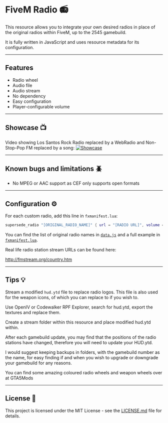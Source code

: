 # FiveM Radio 📻

This resource allows you to integrate your own desired radios in place of the original radios within FiveM, up to the 2545 gamebuild.

It is fully written in JavaScript and uses resource metadata for its configuration.

----------

## Features 

* Radio wheel
* Audio file
* Audio stream
* No dependency
* Easy configuration
* Player-configurable volume

----------

## Showcase 📺

Video showing Los Santos Rock Radio replaced by a WebRadio and Non-Stop-Pop FM replaced by a song:
[![Showcase](https://cf-e2.streamablevideo.com/image/6hrhp_1.jpg)](https://streamable.com/6hrhp "Showcase")

----------

## Known bugs and limitations 🪲

* No MPEG or AAC support as CEF only supports open formats

----------

## Configuration ⚙️

For each custom radio, add this line in `fxmanifest.lua`:

```lua
supersede_radio "[ORIGINAL_RADIO_NAME]" { url = "[RADIO URL]", volume = 0.5, name = "[NEW RADIO NAME]" }

```

You can find the list of original radio names in [`data.js`](radio/data.js) and a full example in [`fxmanifest.lua`](radio/fxmanifest.lua).

Real life radio station stream URLs can be found here:

http://fmstream.org/country.htm

----------

## Tips 💡

Stream a modified `hud.ytd` file to replace radio logos. This file is also used for the weapon icons, of which you can replace to if you wish to.

Use OpenIV or Codewalker RPF Explorer, search for hud.ytd, export the textures and replace them.

Create a stream folder within this resource and place modified hud.ytd within.

After each gamebuild update, you may find that the positions of the radio stations have changed, therefore you will need to update your HUD.ytd.

I would suggest keeping backups in folders, with the gamebuild number as the name, for easy finding if and when you wish to upgrade or downgrade your gamebuild for any reasons.

You can find some amazing coloured radio wheels and weapon wheels over at GTA5Mods

----------

## License 📜

This project is licensed under the MIT License - see the [LICENSE.md](LICENSE.md) file for details.
